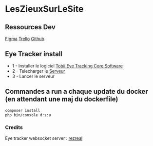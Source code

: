 # LesZieuxSurLeSite

## Ressources Dev

[Figma](https://www.figma.com/file/IeNhL3uRymq7BhU46ioI6x/LesZieuxSurLeSite?type=design&node-id=4%3A53&mode=design&t=eFrSl7poUwrLj7Hz-1)
[Trello](https://trello.com/b/NIHLeh30/lesyeuxdusite)
[Github](https://github.com/Pacefiregab/LesZieuxSurLeSite)

## Eye Tracker install

- 1 - Installer le logiciel [Tobii Eye Tracking Core Software](https://files.update.tech.tobii.com/Tobii_Eye_Tracking_Core_v2.13.1.7294_x86.exe)
- 2 - Telecharger le [Serveur](https://github.com/rezreal/Tobii-EyeX-Web-Socket-Server/releases/tag/v1.0.1)
- 3 - Lancer le serveur

## Commandes a run a chaque update du docker (en attendant une maj du dockerfile)

```bash
composer install
php bin/console d:s:u
```

### Credits

Eye tracker websocket server : [rezreal](https://github.com/rezreal/Tobii-EyeX-Web-Socket-Server) 